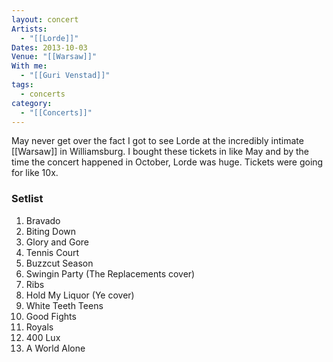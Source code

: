 ```yaml
---
layout: concert
Artists:
  - "[[Lorde]]"
Dates: 2013-10-03
Venue: "[[Warsaw]]"
With me:
  - "[[Guri Venstad]]"
tags:
  - concerts
category:
  - "[[Concerts]]"
---
```


May never get over the fact I got to see Lorde at the incredibly intimate [[Warsaw]] in Williamsburg. I bought these tickets in like May and by the time the concert happened in October, Lorde was huge. Tickets were going for like 10x.

### Setlist
1. Bravado
2. Biting Down
3. Glory and Gore
4. Tennis Court
5. Buzzcut Season
6. Swingin Party (The Replacements cover)
7. Ribs
8. Hold My Liquor (Ye cover)
9. White Teeth Teens
10. Good Fights
11. Royals
12. 400 Lux
13. A World Alone
